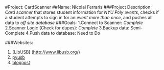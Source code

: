#Project: CardScanner
##Name: Nicolai Ferraris
###Project Description:
*Card scanner* that stores student information for *NYU Poly events*, checks if a student attempts to sign in for an _event more than once_, and pushes all data to *off site database*
###Goals:
1.Connect to Scanner: *Complete*
2.Scanner Logic (Check for dupes): *Complete*
3.Backup data: Semi-Complete
4.Push data to database: Need to Do


###Websites:
1. [LibUSB] (http://www.libusb.org/)
2. [pyusb](http://walac.github.io/pyusb/)
3. [blogpost](http://nessy.info/?p=70)
